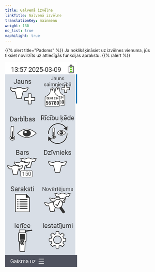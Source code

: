 ```yaml
---
title: Galvenā izvēlne
linkTitle: Galvenā izvēlne
translationKey: mainmenu
weight: 130
no_list: true
maphilight: true
---
```

{{% alert title="Padoms" %}}
Ja noklikšķināsiet uz izvēlnes vienuma, jūs tiksiet novirzīts uz attiecīgās funkcijas aprakstu.
{{% /alert %}}

<img src="mainmenu.png" alt="VitalControl Galvenā izvēlne" title="Galvenā izvēlne" usemap="#workmap" class="maphilight" />

<map name="workmap">
  <area shape="rect" coords="3,40,116,160" alt="Jauns" title="Izveidot jaunus dzīvniekus&#10;Peles klikšķis: atvērt dokumentāciju" href="/en/docs/new/">
  <area shape="rect" coords="3,160,116,280" alt="Darbības" title="Darbības ar dzīvniekiem&#10;Peles klikšķis: atvērt dokumentāciju" href="/en/docs/actions/">
  <area shape="rect" coords="3,280,116,400" alt="Ganāmpulks" title="Ganāmpulka izvēlne&#10;Peles klikšķis: atvērt dokumentāciju" href="/en/docs/herd/">
  <area shape="rect" coords="3,400,116,520" alt="Saraksti" title="Dzīvnieku saraksti&#10;Peles klikšķis: atvērt dokumentāciju" href="/en/docs/lists/">
  <area shape="rect" coords="3,520,116,634" alt="Ierīce" title="Ierīce&#10;Peles klikšķis: atvērt dokumentāciju" href="/en/docs/device/">

  <area shape="rect" coords="116,40,230,160" alt="Jauns fermā" title="Dzīvnieku piekļuve&#10;Peles klikšķis: atvērt dokumentāciju" href="/en/docs/new-on-farm/">
  <area shape="rect" coords="116,160,230,280" alt="Darbību ķēde" title="Darbību ķēde&#10;Peles klikšķis: atvērt dokumentāciju" href="/en/docs/chain-of-actions/">
  <area shape="rect" coords="116,280,230,400" alt="Dzīvnieks" title="Dzīvnieks&#10;Peles klikšķis: atvērt dokumentāciju" href="/en/docs/animal/">
  <area shape="rect" coords="116,400,230,520" alt="Novērtējums" title="Novērtējums&#10;Peles klikšķis: atvērt dokumentāciju" href="/en/docs/evaluation/">
  <area shape="rect" coords="116,520,230,634" alt="Iestatījumi" title="Iestatījumi&#10;Peles klikšķis: atvērt dokumentāciju" href="/en/docs/settings/">
</map>
